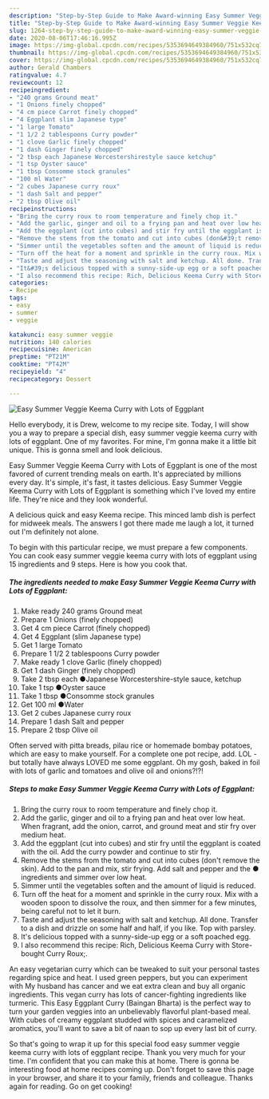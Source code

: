 ```yaml
---
description: "Step-by-Step Guide to Make Award-winning Easy Summer Veggie Keema Curry with Lots of Eggplant"
title: "Step-by-Step Guide to Make Award-winning Easy Summer Veggie Keema Curry with Lots of Eggplant"
slug: 1264-step-by-step-guide-to-make-award-winning-easy-summer-veggie-keema-curry-with-lots-of-eggplant
date: 2020-08-06T17:46:16.995Z
image: https://img-global.cpcdn.com/recipes/5353694649384960/751x532cq70/easy-summer-veggie-keema-curry-with-lots-of-eggplant-recipe-main-photo.jpg
thumbnail: https://img-global.cpcdn.com/recipes/5353694649384960/751x532cq70/easy-summer-veggie-keema-curry-with-lots-of-eggplant-recipe-main-photo.jpg
cover: https://img-global.cpcdn.com/recipes/5353694649384960/751x532cq70/easy-summer-veggie-keema-curry-with-lots-of-eggplant-recipe-main-photo.jpg
author: Gerald Chambers
ratingvalue: 4.7
reviewcount: 12
recipeingredient:
- "240 grams Ground meat"
- "1 Onions finely chopped"
- "4 cm piece Carrot finely chopped"
- "4 Eggplant slim Japanese type"
- "1 large Tomato"
- "1 1/2 2 tablespoons Curry powder"
- "1 clove Garlic finely chopped"
- "1 dash Ginger finely chopped"
- "2 tbsp each Japanese Worcestershirestyle sauce ketchup"
- "1 tsp Oyster sauce"
- "1 tbsp Consomme stock granules"
- "100 ml Water"
- "2 cubes Japanese curry roux"
- "1 dash Salt and pepper"
- "2 tbsp Olive oil"
recipeinstructions:
- "Bring the curry roux to room temperature and finely chop it."
- "Add the garlic, ginger and oil to a frying pan and heat over low heat. When fragrant, add the onion, carrot, and ground meat and stir fry over medium heat."
- "Add the eggplant (cut into cubes) and stir fry until the eggplant is coated with the oil. Add the curry powder and continue to stir fry."
- "Remove the stems from the tomato and cut into cubes (don&#39;t remove the skin). Add to the pan and mix, stir frying. Add salt and pepper and the ● ingredients and simmer over low heat."
- "Simmer until the vegetables soften and the amount of liquid is reduced."
- "Turn off the heat for a moment and sprinkle in the curry roux. Mix with a wooden spoon to dissolve the roux, and then simmer for a few minutes, being careful not to let it burn."
- "Taste and adjust the seasoning with salt and ketchup. All done. Transfer to a dish and drizzle on some half and half, if you like. Top with parsley."
- "It&#39;s delicious topped with a sunny-side-up egg or a soft poached egg."
- "I also recommend this recipe: Rich, Delicious Keema Curry with Store-bought Curry Roux;."
categories:
- Recipe
tags:
- easy
- summer
- veggie

katakunci: easy summer veggie 
nutrition: 140 calories
recipecuisine: American
preptime: "PT21M"
cooktime: "PT42M"
recipeyield: "4"
recipecategory: Dessert

---
```



![Easy Summer Veggie Keema Curry with Lots of Eggplant](https://img-global.cpcdn.com/recipes/5353694649384960/751x532cq70/easy-summer-veggie-keema-curry-with-lots-of-eggplant-recipe-main-photo.jpg)

Hello everybody, it is Drew, welcome to my recipe site. Today, I will show you a way to prepare a special dish, easy summer veggie keema curry with lots of eggplant. One of my favorites. For mine, I'm gonna make it a little bit unique. This is gonna smell and look delicious.

Easy Summer Veggie Keema Curry with Lots of Eggplant is one of the most favored of current trending meals on earth. It's appreciated by millions every day. It's simple, it's fast, it tastes delicious. Easy Summer Veggie Keema Curry with Lots of Eggplant is something which I've loved my entire life. They're nice and they look wonderful.

A delicious quick and easy Keema recipe. This minced lamb dish is perfect for midweek meals. The answers I got there made me laugh a lot, it turned out I&#39;m definitely not alone.


To begin with this particular recipe, we must prepare a few components. You can cook easy summer veggie keema curry with lots of eggplant using 15 ingredients and 9 steps. Here is how you cook that.

<!--inarticleads1-->

##### The ingredients needed to make Easy Summer Veggie Keema Curry with Lots of Eggplant:

1. Make ready 240 grams Ground meat
1. Prepare 1 Onions (finely chopped)
1. Get 4 cm piece Carrot (finely chopped)
1. Get 4 Eggplant (slim Japanese type)
1. Get 1 large Tomato
1. Prepare 1 1/2 2 tablespoons Curry powder
1. Make ready 1 clove Garlic (finely chopped)
1. Get 1 dash Ginger (finely chopped)
1. Take 2 tbsp each ●Japanese Worcestershire-style sauce, ketchup
1. Take 1 tsp ●Oyster sauce
1. Take 1 tbsp ●Consomme stock granules
1. Get 100 ml ●Water
1. Get 2 cubes Japanese curry roux
1. Prepare 1 dash Salt and pepper
1. Prepare 2 tbsp Olive oil


Often served with pitta breads, pilau rice or homemade bombay potatoes, which are easy to make yourself. For a complete one pot recipe, add. LOL - but totally have always LOVED me some eggplant. Oh my gosh, baked in foil with lots of garlic and tomatoes and olive oil and onions?!?! 

<!--inarticleads2-->

##### Steps to make Easy Summer Veggie Keema Curry with Lots of Eggplant:

1. Bring the curry roux to room temperature and finely chop it.
1. Add the garlic, ginger and oil to a frying pan and heat over low heat. When fragrant, add the onion, carrot, and ground meat and stir fry over medium heat.
1. Add the eggplant (cut into cubes) and stir fry until the eggplant is coated with the oil. Add the curry powder and continue to stir fry.
1. Remove the stems from the tomato and cut into cubes (don&#39;t remove the skin). Add to the pan and mix, stir frying. Add salt and pepper and the ● ingredients and simmer over low heat.
1. Simmer until the vegetables soften and the amount of liquid is reduced.
1. Turn off the heat for a moment and sprinkle in the curry roux. Mix with a wooden spoon to dissolve the roux, and then simmer for a few minutes, being careful not to let it burn.
1. Taste and adjust the seasoning with salt and ketchup. All done. Transfer to a dish and drizzle on some half and half, if you like. Top with parsley.
1. It&#39;s delicious topped with a sunny-side-up egg or a soft poached egg.
1. I also recommend this recipe: Rich, Delicious Keema Curry with Store-bought Curry Roux;.


An easy vegetarian curry which can be tweaked to suit your personal tastes regarding spice and heat. I used green peppers, but you can experiment with My husband has cancer and we eat extra clean and buy all organic ingredients. This vegan curry has lots of cancer-fighting ingredients like turmeric. This Easy Eggplant Curry (Baingan Bharta) is the perfect way to turn your garden veggies into an unbelievably flavorful plant-based meal. With cubes of creamy eggplant studded with spices and caramelized aromatics, you&#39;ll want to save a bit of naan to sop up every last bit of curry. 

So that's going to wrap it up for this special food easy summer veggie keema curry with lots of eggplant recipe. Thank you very much for your time. I'm confident that you can make this at home. There is gonna be interesting food at home recipes coming up. Don't forget to save this page in your browser, and share it to your family, friends and colleague. Thanks again for reading. Go on get cooking!
